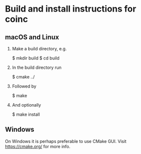 # Build and install instructions for coinc

## macOS and Linux

1. Make a build directory, e.g.

    $ mkdir build
    $ cd build

2. In the build directory run

    $ cmake ../

3. Followed by

    $ make

4. And optionally

    $ make install

## Windows

On Windows it is perhaps preferable to use CMake GUI. Visit https://cmake.org/ for more info. 